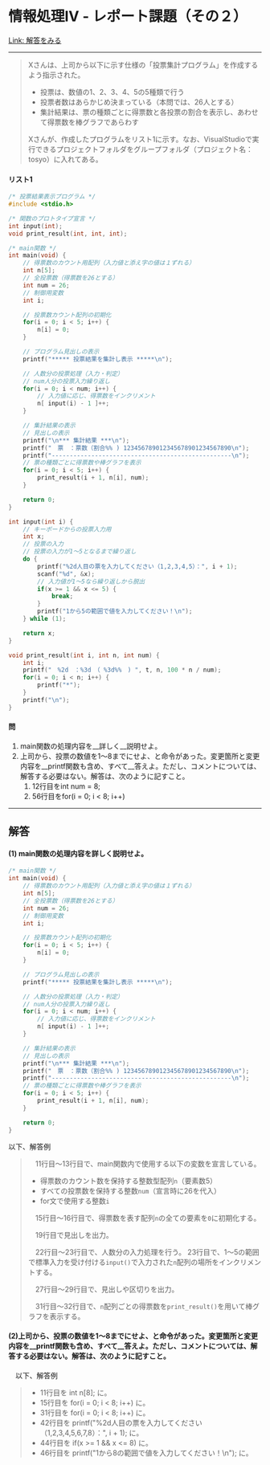 # 情報処理IV - レポート課題（その２）

<a href="#解答">Link: 解答をみる</a>

<hr>

> Xさんは、上司から以下に示す仕様の「投票集計プログラム」を作成するよう指示された。
> * 投票は、数値の1、2、3、4、5の5種類で行う
> * 投票者数はあらかじめ決まっている（本問では、26人とする）
> * 集計結果は、票の種類ごとに得票数と各投票の割合を表示し、あわせて得票数を棒グラフであらわす
>
> Xさんが、作成したプログラムをリスト1に示す。なお、VisualStudioで実行できるプロジェクトフォルダをグループフォルダ（プロジェクト名：tosyo）に入れてある。

#### リスト1

```c
/* 投票結果表示プログラム */
#include <stdio.h>

/* 関数のプロトタイプ宣言 */
int input(int);
void print_result(int, int, int);

/* main関数 */
int main(void) {
    // 得票数のカウント用配列（入力値と添え字の値は１ずれる）
    int n[5];
    // 全投票数（得票数を26とする）
    int num = 26;
    // 制御用変数
    int i;

    // 投票数カウント配列の初期化
    for(i = 0; i < 5; i++) {
        n[i] = 0;
    }

    // プログラム見出しの表示
    printf("***** 投票結果を集計し表示 *****\n");

    // 人数分の投票処理（入力・判定）
    // num人分の投票入力繰り返し
    for(i = 0; i < num; i++) {
        // 入力値に応じ、得票数をインクリメント
        n[ input(i) - 1 ]++;
    }

    // 集計結果の表示
    // 見出しの表示
    printf("\n*** 集計結果 ***\n");
    printf("　票　：票数（割合%% ) 123456789012345678901234567890\n");
    printf("--------------------------------------------------\n");
    // 票の種類ごとに得票数や棒グラフを表示
    for(i = 0; i < 5; i++) {
        print_result(i + 1, n[i], num);
    }

    return 0;
}

int input(int i) {
    // キーボードからの投票入力用
    int x;
    // 投票の入力
    // 投票の入力が1～5となるまで繰り返し
    do {
        printf("%2d人目の票を入力してください（1,2,3,4,5）：", i + 1);
        scanf("%d", &x);
        // 入力値が1～5なら繰り返しから脱出
        if(x >= 1 && x <= 5) {
            break;
        }
        printf("1から5の範囲で値を入力してください！\n");
    } while (1);

    return x;
}

void print_result(int i, int n, int num) {
    int i;
    printf("　%2d　：%3d　（ %3d%%　) ", t, n, 100 * n / num);
    for(i = 0; i < n; i++) {
        printf("*");
    }
    printf("\n");
}
```

#### 問

1. main関数の処理内容を__詳しく__説明せよ。
2. 上司から、投票の数値を1～8までにせよ、と命令があった。変更箇所と変更内容を__printf関数も含め、すべて__答えよ。ただし、コメントについては、解答する必要はない。解答は、次のように記すこと。
    1. 12行目をint num = 8;
    2. 56行目をfor(i = 0; i < 8; i++)

<hr>

## 解答

#### (1) main関数の処理内容を詳しく説明せよ。

```c
/* main関数 */
int main(void) {
    // 得票数のカウント用配列（入力値と添え字の値は１ずれる）
    int n[5];
    // 全投票数（得票数を26とする）
    int num = 26;
    // 制御用変数
    int i;

    // 投票数カウント配列の初期化
    for(i = 0; i < 5; i++) {
        n[i] = 0;
    }

    // プログラム見出しの表示
    printf("***** 投票結果を集計し表示 *****\n");

    // 人数分の投票処理（入力・判定）
    // num人分の投票入力繰り返し
    for(i = 0; i < num; i++) {
        // 入力値に応じ、得票数をインクリメント
        n[ input(i) - 1 ]++;
    }

    // 集計結果の表示
    // 見出しの表示
    printf("\n*** 集計結果 ***\n");
    printf("　票　：票数（割合%% ) 123456789012345678901234567890\n");
    printf("--------------------------------------------------\n");
    // 票の種類ごとに得票数や棒グラフを表示
    for(i = 0; i < 5; i++) {
        print_result(i + 1, n[i], num);
    }

    return 0;
}
```

以下、解答例

> 　11行目～13行目で、main関数内で使用する以下の変数を宣言している。
>   * 得票数のカウント数を保持する整数型配列`n`（要素数5）
>   * すべての投票数を保持する整数`num`（宣言時に26を代入）
>   * for文で使用する整数`i`
> 
> 　15行目～16行目で、得票数を表す配列`n`の全ての要素を`0`に初期化する。
> 
> 　19行目で見出しを出力。
> 
> 　22行目～23行目で、人数分の入力処理を行う。
> 23行目で、1～5の範囲で標準入力を受け付ける`input()`で入力された`n`配列の場所をインクリメントする。
> 
> 　27行目～29行目で、見出しや区切りを出力。
> 
> 　31行目～32行目で、`n`配列ごとの得票数を`print_result()`を用いて棒グラフを表示する。


#### (2)上司から、投票の数値を1～8までにせよ、と命令があった。変更箇所と変更内容を__printf関数も含め、すべて__答えよ。ただし、コメントについては、解答する必要はない。解答は、次のように記すこと。

　以下、解答例

> * 11行目を int n[8]; に。
> * 15行目を for(i = 0; i < 8; i++) に。
> * 31行目を for(i = 0; i < 8; i++) に。
> * 42行目を printf("%2d人目の票を入力してください（1,2,3,4,5,6,7,8）：", i + 1); に。
> * 44行目を if(x >= 1 && x <= 8) に。
> * 46行目を printf("1から8の範囲で値を入力してください！\n"); に。